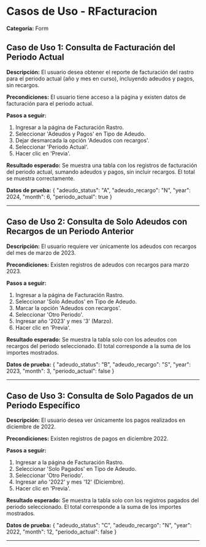 # Casos de Uso - RFacturacion

**Categoría:** Form

## Caso de Uso 1: Consulta de Facturación del Periodo Actual

**Descripción:** El usuario desea obtener el reporte de facturación del rastro para el periodo actual (año y mes en curso), incluyendo adeudos y pagos, sin recargos.

**Precondiciones:**
El usuario tiene acceso a la página y existen datos de facturación para el periodo actual.

**Pasos a seguir:**
1. Ingresar a la página de Facturación Rastro.
2. Seleccionar 'Adeudos y Pagos' en Tipo de Adeudo.
3. Dejar desmarcada la opción 'Adeudos con recargos'.
4. Seleccionar 'Periodo Actual'.
5. Hacer clic en 'Previa'.

**Resultado esperado:**
Se muestra una tabla con los registros de facturación del periodo actual, sumando adeudos y pagos, sin incluir recargos. El total se muestra correctamente.

**Datos de prueba:**
{ "adeudo_status": "A", "adeudo_recargo": "N", "year": 2024, "month": 6, "periodo_actual": true }

---

## Caso de Uso 2: Consulta de Solo Adeudos con Recargos de un Periodo Anterior

**Descripción:** El usuario requiere ver únicamente los adeudos con recargos del mes de marzo de 2023.

**Precondiciones:**
Existen registros de adeudos con recargos para marzo 2023.

**Pasos a seguir:**
1. Ingresar a la página de Facturación Rastro.
2. Seleccionar 'Solo Adeudos' en Tipo de Adeudo.
3. Marcar la opción 'Adeudos con recargos'.
4. Seleccionar 'Otro Periodo'.
5. Ingresar año '2023' y mes '3' (Marzo).
6. Hacer clic en 'Previa'.

**Resultado esperado:**
Se muestra la tabla solo con los adeudos con recargos del periodo seleccionado. El total corresponde a la suma de los importes mostrados.

**Datos de prueba:**
{ "adeudo_status": "B", "adeudo_recargo": "S", "year": 2023, "month": 3, "periodo_actual": false }

---

## Caso de Uso 3: Consulta de Solo Pagados de un Periodo Específico

**Descripción:** El usuario desea ver únicamente los pagos realizados en diciembre de 2022.

**Precondiciones:**
Existen registros de pagos en diciembre 2022.

**Pasos a seguir:**
1. Ingresar a la página de Facturación Rastro.
2. Seleccionar 'Solo Pagados' en Tipo de Adeudo.
3. Seleccionar 'Otro Periodo'.
4. Ingresar año '2022' y mes '12' (Diciembre).
5. Hacer clic en 'Previa'.

**Resultado esperado:**
Se muestra la tabla solo con los registros pagados del periodo seleccionado. El total corresponde a la suma de los importes mostrados.

**Datos de prueba:**
{ "adeudo_status": "C", "adeudo_recargo": "N", "year": 2022, "month": 12, "periodo_actual": false }

---

